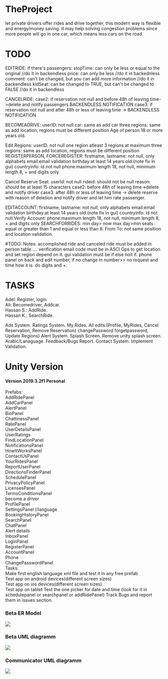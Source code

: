 # TheProject
let private drivers offer rides and drive together, this modern way is flexible and energy/money saving. It may help solving congestion problems since more people will go in one car, which means less cars on the road.<br>
# TODO
EDITRIDE:
if there's passengers:
stopTime: can only be less or equal to the original //do it in backendless
price: can only be less  //do it in backednless
comment: can't be changed, but you can add more information //do it in backendless
kidSeat: can be changed to TRUE, but can't be changed to FALSE //do it in backendless

CANCELRIDE:
case2: if reservation not null and before 48h of leaving time->delete and notify passengers  BACKENDLESS NOTIFICATION
case3: if reservation not null and after 48h or less of leaving time -> BACKENDLESS NOTIFICATION

BECOMEADRIVE:
	userID: not null
	car: same as add car
	three regions: same as add location, regions must be different position
	Age of person 18 or more years old.
	
Edit Regions:
	userID: not null
	one region atleast
	3 regions at maximum
	three regions: same as add location, regions must be different position
REGISTERPERSON, FORCEREGISTER:
	firstname, lastname: not null, only alphabets
	email:email validation
	birthday:at least 14 years old.(note fix in gui)
	countryinfo: id not null
	phone:maximum length 18, not null, minimum length 8, + and digits only

Cancel Reserve Seat:
	userId: not null
	rideid: should not be null
	reason: should be at least 15 characters
	case2: before 48h of leaving time->delete and notify driver
	case3: after 48h or less of leaving time -> delete reserve with reason of deletion and notify driver and let him rate passenger.

EDITACCOUNT:
	firstname, lastname: not null, only alphabets
	email:email validation
	birthday:at least 14 years old.(note fix in gui)
	countryinfo: id not null
Verify Account:
	phone:maximum length 18, not null, minimum length 8, + and digits only
SEARCHFORRIDES:
min day> now
max day>min
seats : equal or greater than 1 and equal or less than 8.
From To: not same position and location validation.

#TODO:
Notes:
accomplished ride and canceled ride must be added in person table.....
verification email code must be in ASCI
Gps to get location and set region depend on it.
gui validation must be if else noit if.
phone panel on back and edit number, if no change in number>> no request and time how it is.
do digits and +. 
 
# TASKS
Adel: Register, login.<br>
Ali: Becomedriver, Addcar.<br>
Hassan S.: AddRide.<br>
Hassan K.: SearchRide.<br>

Ads System.
Ratings System.
My Rides.
All edits.(Profile, MyRides, Cancel Reservation, Remove Reservation) changePassword forgetpassword, Update Regions)
Alert System.
Splash Screen.
Remove unity splash screen.
Arabic/Lanaguage.
Feedback/Bugs Report.
Contact System.
Implement Validation.

# Unity Version
<h4>Version 2019.3.2f1 Personal</h4>

Prefabs:<br>
AddRidePanel <br>
AddCarPanel <br>
AlertPanel<br>
BioPanel<br>
ChattinessPanel<br>
RatePanel<br>
UserDetailsPanel<br>
UserRatings <br>
FindLocationPanel <br>
NotificationsPanel <br>
HowItWorksPanel <br>
ContactUsPanel<br>
YourRidesPanel<br>
ReportUserPanel<br>
DirectionsFinderPanel<br>
SchedulePanel <br>
PrivacyPolicyPanel<br>
LicensesPanel<br>
TermsConditionsPanel<br>
become a driver<br>
ProfilePanel<br>
SettingsPanel  //language<br>
BookingHistoryPanel<br>
SearchPanel <br>
ChatPanel <br>
Alert details<br>
InboxPanel<br>
LoginPanel<br>
RegisterPanel<br>
AccountPanel<br>
Phone<br>
ChangePasswordPanel<br>
Tasks: <br>
Make first english language xml file and test it in any free prefab<br>
Test app on android devices(different screen sizes)<br>
Test app on ios devices(different screen sizes)<br>
Test app on tablet
Test the one picker for date and time (look for it in schedulepanel or searchpanel or addRidePanel)
Track Bugs and report them in issues section.

<h3>Beta ER Model</h3>
<img src="https://github.com/Hasankanso/TheProject/blob/master/DBimage.png"\>

<h3>Beta UML diagramm</h3>
<img src="https://github.com/Hasankanso/TheProject/blob/master/UML.png"\>


<h3>Communicator UML diagramm</h3>
<img src="https://github.com/Hasankanso/TheProject/blob/master/Requests.png"\>

